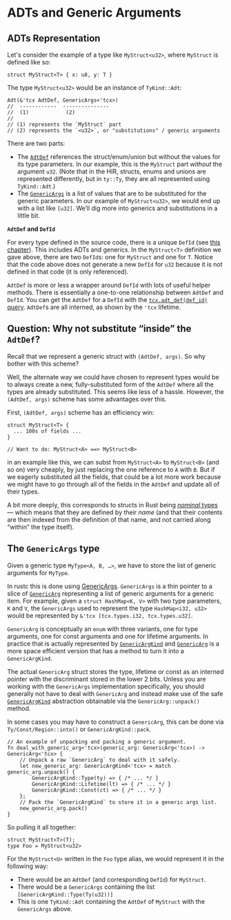 # ADTs and Generic Arguments

## ADTs Representation

Let's consider the example of a type like `MyStruct<u32>`, where `MyStruct` is defined like so:

```rust,ignore
struct MyStruct<T> { x: u8, y: T }
```

The type `MyStruct<u32>` would be an instance of `TyKind::Adt`:

```rust,ignore
Adt(&'tcx AdtDef, GenericArgs<'tcx>)
//  ------------  ---------------
//  (1)            (2)
//
// (1) represents the `MyStruct` part
// (2) represents the `<u32>`, or "substitutions" / generic arguments
```

There are two parts:

- The [`AdtDef`][adtdef] references the struct/enum/union but without the values for its type
  parameters. In our example, this is the `MyStruct` part *without* the argument `u32`.
  (Note that in the HIR, structs, enums and unions are represented differently, but in `ty::Ty`,
  they are all represented using `TyKind::Adt`.)
- The [`GenericArgs`][GenericArgs] is a list of values that are to be substituted
for the generic parameters.  In our example of `MyStruct<u32>`, we would end up with a list like
`[u32]`. We’ll dig more into generics and substitutions in a little bit.

[adtdef]: https://doc.rust-lang.org/nightly/nightly-rustc/rustc_middle/ty/struct.AdtDef.html
[GenericArgs]: https://doc.rust-lang.org/nightly/nightly-rustc/rustc_middle/ty/type.GenericArgs.html

**`AdtDef` and `DefId`**

For every type defined in the source code, there is a unique `DefId` (see [this
chapter](hir.md#identifiers-in-the-hir)). This includes ADTs and generics. In the `MyStruct<T>`
definition we gave above, there are two `DefId`s: one for `MyStruct` and one for `T`.  Notice that
the code above does not generate a new `DefId` for `u32` because it is not defined in that code (it
is only referenced).

`AdtDef` is more or less a wrapper around `DefId` with lots of useful helper methods. There is
essentially a one-to-one relationship between `AdtDef` and `DefId`. You can get the `AdtDef` for a
`DefId` with the [`tcx.adt_def(def_id)` query][adtdefq]. `AdtDef`s are all interned, as shown
by the `'tcx` lifetime.

[adtdefq]: https://doc.rust-lang.org/nightly/nightly-rustc/rustc_middle/ty/struct.TyCtxt.html#method.adt_def

## Question: Why not substitute “inside” the `AdtDef`?

Recall that we represent a generic struct with `(AdtDef, args)`. So why bother with this scheme?

Well, the alternate way we could have chosen to represent types would be to always create a new,
fully-substituted form of the `AdtDef` where all the types are already substituted. This seems like
less of a hassle. However, the `(AdtDef, args)` scheme has some advantages over this.

First, `(AdtDef, args)` scheme has an efficiency win:

```rust,ignore
struct MyStruct<T> {
  ... 100s of fields ...
}

// Want to do: MyStruct<A> ==> MyStruct<B>
```

in an example like this, we can subst from `MyStruct<A>` to `MyStruct<B>` (and so on) very cheaply,
by just replacing the one reference to `A` with `B`. But if we eagerly substituted all the fields,
that could be a lot more work because we might have to go through all of the fields in the `AdtDef`
and update all of their types.

A bit more deeply, this corresponds to structs in Rust being [*nominal* types][nominal] — which
means that they are defined by their *name* (and that their contents are then indexed from the
definition of that name, and not carried along “within” the type itself).

[nominal]: https://en.wikipedia.org/wiki/Nominal_type_system


## The `GenericArgs` type

Given a generic type `MyType<A, B, …>`, we have to store the list of generic arguments for `MyType`.

In rustc this is done using [GenericArgs]. `GenericArgs` is a thin pointer to a slice of [`GenericArg`] representing a list of generic arguments for a generic item. For example, given a `struct HashMap<K, V>` with two type parameters, `K` and `V`, the `GenericArgs` used to represent the type `HashMap<i32, u32>` would be represented by `&'tcx [tcx.types.i32, tcx.types.u32]`.

`GenericArg` is conceptually an `enum` with three variants, one for type arguments, one for const arguments and one for lifetime arguments.
In practice that is actually represented by [`GenericArgKind`] and [`GenericArg`] is a more space efficient version that has a method to
turn it into a `GenericArgKind`.

The actual `GenericArg` struct stores the type, lifetime or const as an interned pointer with the discriminant stored in the lower 2 bits.
Unless you are working with the `GenericArgs` implementation specifically, you should generally not have to deal with `GenericArg` and instead
make use of the safe [`GenericArgKind`](#genericargkind) abstraction obtainable via the `GenericArg::unpack()` method.

In some cases you may have to construct a `GenericArg`, this can be done via `Ty/Const/Region::into()` or `GenericArgKind::pack`.

```rust,ignore
// An example of unpacking and packing a generic argument.
fn deal_with_generic_arg<'tcx>(generic_arg: GenericArg<'tcx>) -> GenericArg<'tcx> {
    // Unpack a raw `GenericArg` to deal with it safely.
    let new_generic_arg: GenericArgKind<'tcx> = match generic_arg.unpack() {
        GenericArgKind::Type(ty) => { /* ... */ }
        GenericArgKind::Lifetime(lt) => { /* ... */ }
        GenericArgKind::Const(ct) => { /* ... */ }
    };
    // Pack the `GenericArgKind` to store it in a generic args list.
    new_generic_arg.pack()
}
```

[list]: https://doc.rust-lang.org/nightly/nightly-rustc/rustc_middle/ty/struct.List.html
[`GenericArg`]: https://doc.rust-lang.org/nightly/nightly-rustc/rustc_middle/ty/struct.GenericArg.html
[`GenericArgKind`]: https://doc.rust-lang.org/nightly/nightly-rustc/rustc_middle/ty/enum.GenericArgKind.html
[GenericArgs]: https://doc.rust-lang.org/nightly/nightly-rustc/rustc_middle/ty/type.GenericArgs.html

So pulling it all together:

```rust,ignore
struct MyStruct<T>(T);
type Foo = MyStruct<u32>
```

For the `MyStruct<U>` written in the `Foo` type alias, we would represent it in the following way:

- There would be an `AdtDef` (and corresponding `DefId`) for `MyStruct`.
- There would be a `GenericArgs` containing the list `[GenericArgKind::Type(Ty(u32))]`
- This is one `TyKind::Adt` containing the `AdtDef` of `MyStruct` with the `GenericArgs` above.
